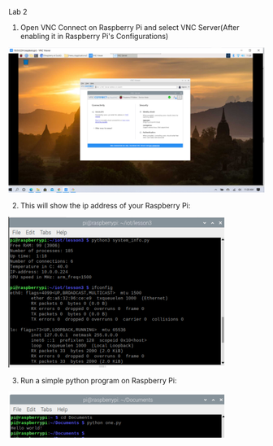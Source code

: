Lab 2


1. Open VNC Connect on Raspberry Pi and select VNC Server(After enabling it in Raspberry Pi's Configurations)

![alt text](ConnectedVNC.PNG)

2. This will show the ip address of your Raspberry Pi:

![](ifconfigPi.PNG)

3. Run a simple python program on Raspberry Pi:

![](HelloWorldRaspberryPython.PNG)
